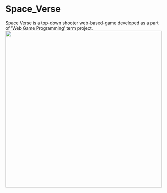 # Space_Verse
Space Verse is a top-down shooter web-based-game developed as a part of 'Web Game Programming' term project.
<img src="img/logo.png" width="500">
